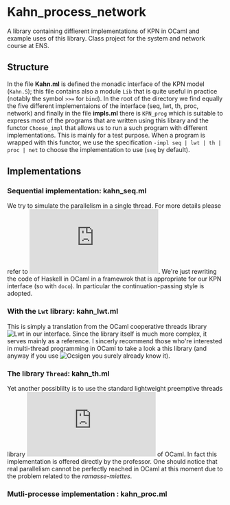 # Kahn_process_network
A library containing diffierent implementations of KPN in OCaml and example uses of this library.  Class project for the system and network course at ENS.

## Structure
In the file __Kahn.ml__ is defined the monadic interface of the KPN model (`Kahn.S`); this file contains also a module `Lib` that is quite useful in practice (notably the symbol `>>=` for `bind`).  In the root of the directory we find equally the five different implementaions of the interface (seq, lwt, th, proc, network) and finally in the file __impls.ml__ there is `KPN_prog` which is suitable to express most of the programs that are written using this library and the functor `Choose_impl` that allows us to run a such program with different implementations.  This is mainly for a test purpose.  When a program is wrapped with this functor, we use the specification `-impl seq | lwt | th | proc | net` to choose the implementation to use (`seq` by default).

## Implementations
### Sequential implementation: kahn_seq.ml
We try to simulate the parallelism in a single thread.  For more details please refer to ![A Poor Man's Concurrency Monad](http://www.seas.upenn.edu/~cis552/11fa/lectures/concurrency.html).  We're just rewriting the code of Haskell in OCaml in a framewrok that is appropriate for our KPN interface (so with `doco`).  In particular the continuation-passing style is adopted.

### With the `Lwt` library: kahn_lwt.ml
This is simply a translation from the OCaml cooperative threads library ![Lwt](http://ocsigen.org/lwt/) in our interface.  Since the library itself is much more complex, it serves mainly as a reference.  I sincerly recommend those who're interested in multi-thread programming in OCaml to take a look a this library (and anyway if you use ![Ocsigen](http://ocsigen.org/) you surely already know it).

### The library `Thread`: kahn_th.ml
Yet another possiblilty is to use the standard lightweight preemptive threads library ![Thread](https://caml.inria.fr/pub/docs/manual-ocaml/libref/Thread.html) of OCaml.  In fact this implementation is offered directly by the professor.  One should notice that real parallelism cannot be perfectly reached in OCaml at this moment due to the problem related to the _ramasse-miettes_.

### Mutli-processe implementation : kahn_proc.ml
